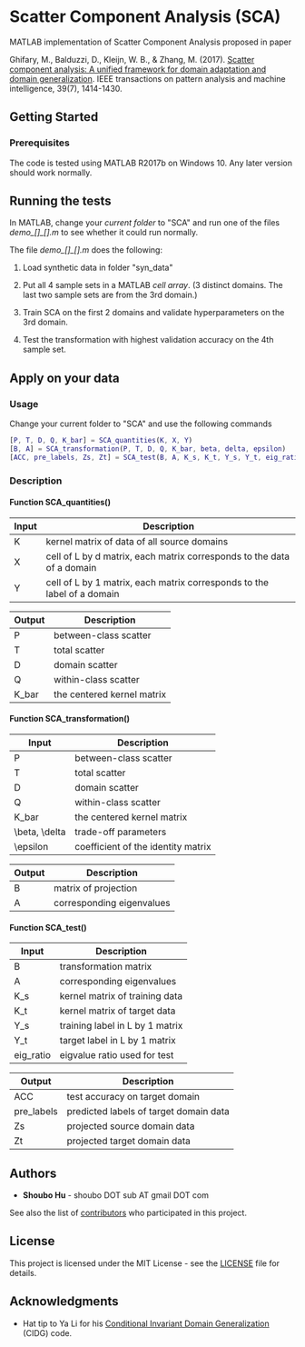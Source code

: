 # Scatter Component Analysis (SCA)

MATLAB implementation of Scatter Component Analysis proposed in paper

Ghifary, M., Balduzzi, D., Kleijn, W. B., & Zhang, M. (2017). [Scatter component analysis: A unified framework for domain adaptation and domain generalization](https://ieeexplore.ieee.org/document/7542175/#full-text-section). IEEE transactions on pattern analysis and machine intelligence, 39(7), 1414-1430.

## Getting Started

### Prerequisites

The code is tested using MATLAB R2017b on Windows 10. Any later version should work normally.

## Running the tests

In MATLAB, change your *current folder* to "SCA" and run one of the files *demo_[]_[].m* to see whether it could run normally.

The file *demo_[]_[].m* does the following:

1. Load synthetic data in folder "syn_data" 

2. Put all 4 sample sets in a MATLAB *cell array*. (3 distinct domains. The last two sample sets are from the 3rd domain.)

3. Train SCA on the first 2 domains and validate hyperparameters on the 3rd domain.

4. Test the transformation with highest validation accuracy on the 4th sample set.

## Apply on your data

### Usage

Change your current folder to "SCA" and use the following commands

```matlab
[P, T, D, Q, K_bar] = SCA_quantities(K, X, Y)
[B, A] = SCA_transformation(P, T, D, Q, K_bar, beta, delta, epsilon)
[ACC, pre_labels, Zs, Zt] = SCA_test(B, A, K_s, K_t, Y_s, Y_t, eig_ratio)
```

### Description

#### Function **SCA_quantities()**

| Input  | Description  |
|---|---|
|  K | kernel matrix of data of all source domains |
|  X           | cell of L by d matrix, each matrix corresponds to the data of a domain |
|  Y           | cell of L by 1 matrix, each matrix corresponds to the label of a domain |

| Output  | Description  |
|---|---|
|  P           | between-class scatter |
|  T           | total scatter |
|  D           | domain scatter |
|  Q           | within-class scatter |
|  K_bar           | the centered kernel matrix |

#### Function **SCA_transformation()**

| Input  | Description  |
|---|---|
|  P           | between-class scatter |
|  T           | total scatter |
|  D           | domain scatter |
|  Q           | within-class scatter |
|  K_bar           | the centered kernel matrix |
|  \beta, \delta            | trade-off parameters |
|  \epsilon            | coefficient of the identity matrix |

| Output  | Description  |
|---|---|
|  B           | matrix of projection |
|  A           | corresponding eigenvalues |

#### Function **SCA_test()**

| Input  | Description  |
|---|---|
| B | transformation matrix |
| A | corresponding eigenvalues |
| K_s | kernel matrix of training data |
| K_t | kernel matrix of target data |
| Y_s | training label in L by 1 matrix |
| Y_t | target label in L by 1 matrix |
| eig_ratio | eigvalue ratio used for test |

| Output  | Description  |
|---|---|
| ACC | test accuracy on target domain |
| pre_labels | predicted labels of target domain data |
| Zs         | projected source domain data |
| Zt         | projected target domain data |

## Authors

* **Shoubo Hu** - shoubo DOT sub AT gmail DOT com

See also the list of [contributors](https://github.com/amber0309/SCA/contributors) who participated in this project.

## License

This project is licensed under the MIT License - see the [LICENSE](LICENSE) file for details.

## Acknowledgments

* Hat tip to Ya Li for his [Conditional Invariant Domain Generalization](https://www.aaai.org/ocs/index.php/AAAI/AAAI18/paper/view/16595) (CIDG) code.
